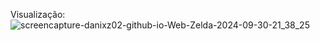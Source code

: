 Visualização:
![screencapture-danixz02-github-io-Web-Zelda-2024-09-30-21_38_25](https://github.com/user-attachments/assets/c76fdc13-12b5-4a65-a365-6b12ca7c7f7c)
